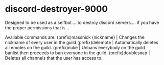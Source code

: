 # discord-destroyer-9000

Designed to be used as a selfbot.... to destroy discord servers.... if you have the proper permissions that is...

Avaliable commands are:
(prefix)massnick {nickname} | Changes the nickname of every user in the guild
(prefix)delemote | Automatically deletes all emotes on the guild.
(prefix)nuke | Unbans everybody on the guild banlist then proceeds to ban everyone in the guild.
(prefix)doublesnap | Deletes all channels that the user has access to.
